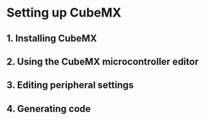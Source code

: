 # Setting up CubeMX

## 1. Installing CubeMX

## 2. Using the CubeMX microcontroller editor

## 3. Editing peripheral settings

## 4. Generating code